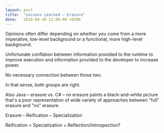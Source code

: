 ```yaml
---
layout: post
title:  "Lessons Learned – Erasure"
date:   2018-04-30 12:00:00 +0200
---
```


Opinions often differ depending on whether you come from a more imperative,
low-level background or a functional, more high-level background.

Unfortunate conflation between information provided to the runtime to improve
execution and information provided to the developer to increase power.

No necessary connection between those two.

In that sense, both groups are right.

Also Java – erasure vs. C# – no erasure paints a black-and-white picture that's
a poor representation of wide variety of approaches between "full" erasure and
"no" erasure.

Erasure – Reification – Specialization

Reification = Specialization + Reflection/Introspection?
